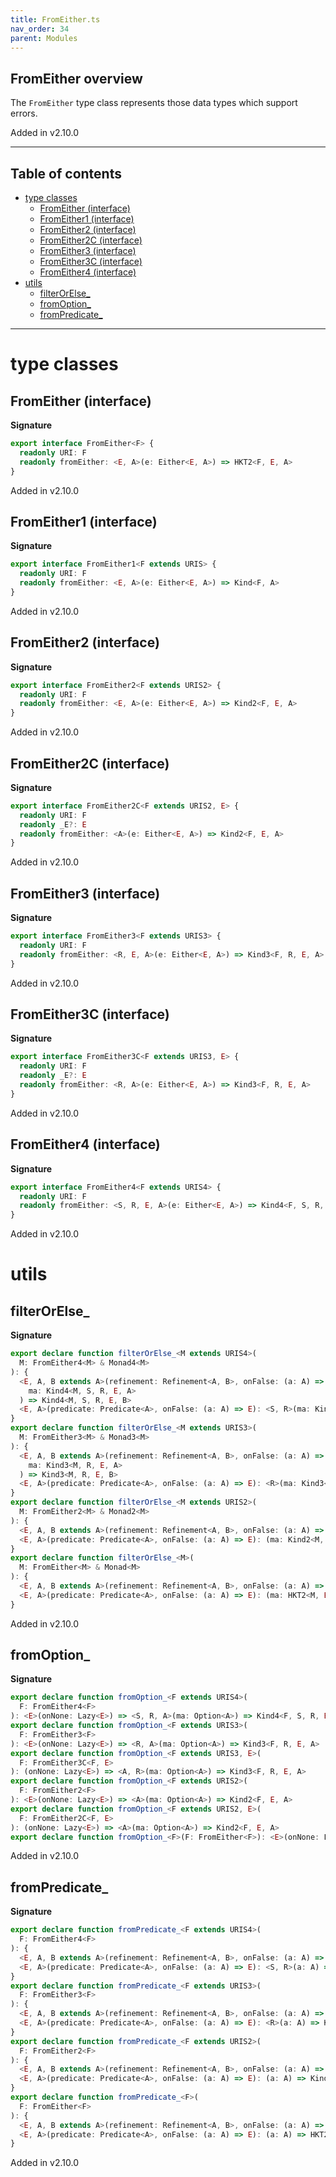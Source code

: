 ```yaml
---
title: FromEither.ts
nav_order: 34
parent: Modules
---
```


## FromEither overview

The `FromEither` type class represents those data types which support errors.

Added in v2.10.0

---

<h2 class="text-delta">Table of contents</h2>

- [type classes](#type-classes)
  - [FromEither (interface)](#fromeither-interface)
  - [FromEither1 (interface)](#fromeither1-interface)
  - [FromEither2 (interface)](#fromeither2-interface)
  - [FromEither2C (interface)](#fromeither2c-interface)
  - [FromEither3 (interface)](#fromeither3-interface)
  - [FromEither3C (interface)](#fromeither3c-interface)
  - [FromEither4 (interface)](#fromeither4-interface)
- [utils](#utils)
  - [filterOrElse\_](#filterorelse_)
  - [fromOption\_](#fromoption_)
  - [fromPredicate\_](#frompredicate_)

---

# type classes

## FromEither (interface)

**Signature**

```ts
export interface FromEither<F> {
  readonly URI: F
  readonly fromEither: <E, A>(e: Either<E, A>) => HKT2<F, E, A>
}
```

Added in v2.10.0

## FromEither1 (interface)

**Signature**

```ts
export interface FromEither1<F extends URIS> {
  readonly URI: F
  readonly fromEither: <E, A>(e: Either<E, A>) => Kind<F, A>
}
```

Added in v2.10.0

## FromEither2 (interface)

**Signature**

```ts
export interface FromEither2<F extends URIS2> {
  readonly URI: F
  readonly fromEither: <E, A>(e: Either<E, A>) => Kind2<F, E, A>
}
```

Added in v2.10.0

## FromEither2C (interface)

**Signature**

```ts
export interface FromEither2C<F extends URIS2, E> {
  readonly URI: F
  readonly _E?: E
  readonly fromEither: <A>(e: Either<E, A>) => Kind2<F, E, A>
}
```

Added in v2.10.0

## FromEither3 (interface)

**Signature**

```ts
export interface FromEither3<F extends URIS3> {
  readonly URI: F
  readonly fromEither: <R, E, A>(e: Either<E, A>) => Kind3<F, R, E, A>
}
```

Added in v2.10.0

## FromEither3C (interface)

**Signature**

```ts
export interface FromEither3C<F extends URIS3, E> {
  readonly URI: F
  readonly _E?: E
  readonly fromEither: <R, A>(e: Either<E, A>) => Kind3<F, R, E, A>
}
```

Added in v2.10.0

## FromEither4 (interface)

**Signature**

```ts
export interface FromEither4<F extends URIS4> {
  readonly URI: F
  readonly fromEither: <S, R, E, A>(e: Either<E, A>) => Kind4<F, S, R, E, A>
}
```

Added in v2.10.0

# utils

## filterOrElse\_

**Signature**

```ts
export declare function filterOrElse_<M extends URIS4>(
  M: FromEither4<M> & Monad4<M>
): {
  <E, A, B extends A>(refinement: Refinement<A, B>, onFalse: (a: A) => E): <S, R>(
    ma: Kind4<M, S, R, E, A>
  ) => Kind4<M, S, R, E, B>
  <E, A>(predicate: Predicate<A>, onFalse: (a: A) => E): <S, R>(ma: Kind4<M, S, R, E, A>) => Kind4<M, S, R, E, A>
}
export declare function filterOrElse_<M extends URIS3>(
  M: FromEither3<M> & Monad3<M>
): {
  <E, A, B extends A>(refinement: Refinement<A, B>, onFalse: (a: A) => E): <R>(
    ma: Kind3<M, R, E, A>
  ) => Kind3<M, R, E, B>
  <E, A>(predicate: Predicate<A>, onFalse: (a: A) => E): <R>(ma: Kind3<M, R, E, A>) => Kind3<M, R, E, A>
}
export declare function filterOrElse_<M extends URIS2>(
  M: FromEither2<M> & Monad2<M>
): {
  <E, A, B extends A>(refinement: Refinement<A, B>, onFalse: (a: A) => E): (ma: Kind2<M, E, A>) => Kind2<M, E, B>
  <E, A>(predicate: Predicate<A>, onFalse: (a: A) => E): (ma: Kind2<M, E, A>) => Kind2<M, E, A>
}
export declare function filterOrElse_<M>(
  M: FromEither<M> & Monad<M>
): {
  <E, A, B extends A>(refinement: Refinement<A, B>, onFalse: (a: A) => E): (ma: HKT2<M, E, A>) => HKT2<M, E, B>
  <E, A>(predicate: Predicate<A>, onFalse: (a: A) => E): (ma: HKT2<M, E, A>) => HKT2<M, E, A>
}
```

Added in v2.10.0

## fromOption\_

**Signature**

```ts
export declare function fromOption_<F extends URIS4>(
  F: FromEither4<F>
): <E>(onNone: Lazy<E>) => <S, R, A>(ma: Option<A>) => Kind4<F, S, R, E, A>
export declare function fromOption_<F extends URIS3>(
  F: FromEither3<F>
): <E>(onNone: Lazy<E>) => <R, A>(ma: Option<A>) => Kind3<F, R, E, A>
export declare function fromOption_<F extends URIS3, E>(
  F: FromEither3C<F, E>
): (onNone: Lazy<E>) => <A, R>(ma: Option<A>) => Kind3<F, R, E, A>
export declare function fromOption_<F extends URIS2>(
  F: FromEither2<F>
): <E>(onNone: Lazy<E>) => <A>(ma: Option<A>) => Kind2<F, E, A>
export declare function fromOption_<F extends URIS2, E>(
  F: FromEither2C<F, E>
): (onNone: Lazy<E>) => <A>(ma: Option<A>) => Kind2<F, E, A>
export declare function fromOption_<F>(F: FromEither<F>): <E>(onNone: Lazy<E>) => <A>(ma: Option<A>) => HKT2<F, E, A>
```

Added in v2.10.0

## fromPredicate\_

**Signature**

```ts
export declare function fromPredicate_<F extends URIS4>(
  F: FromEither4<F>
): {
  <E, A, B extends A>(refinement: Refinement<A, B>, onFalse: (a: A) => E): <S, R>(a: A) => Kind4<F, S, R, E, B>
  <E, A>(predicate: Predicate<A>, onFalse: (a: A) => E): <S, R>(a: A) => Kind4<F, S, R, E, A>
}
export declare function fromPredicate_<F extends URIS3>(
  F: FromEither3<F>
): {
  <E, A, B extends A>(refinement: Refinement<A, B>, onFalse: (a: A) => E): <R>(a: A) => Kind3<F, R, E, B>
  <E, A>(predicate: Predicate<A>, onFalse: (a: A) => E): <R>(a: A) => Kind3<F, R, E, A>
}
export declare function fromPredicate_<F extends URIS2>(
  F: FromEither2<F>
): {
  <E, A, B extends A>(refinement: Refinement<A, B>, onFalse: (a: A) => E): (a: A) => Kind2<F, E, B>
  <E, A>(predicate: Predicate<A>, onFalse: (a: A) => E): (a: A) => Kind2<F, E, A>
}
export declare function fromPredicate_<F>(
  F: FromEither<F>
): {
  <E, A, B extends A>(refinement: Refinement<A, B>, onFalse: (a: A) => E): (a: A) => HKT2<F, E, B>
  <E, A>(predicate: Predicate<A>, onFalse: (a: A) => E): (a: A) => HKT2<F, E, A>
}
```

Added in v2.10.0
